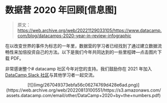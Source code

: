 # 数据营 2020 年回顾[信息图]

> 原文：<https://web.archive.org/web/20221129033105/https://www.datacamp.com/blog/datacamps-2020-year-in-review-infographic>

在以改变世界的事件为标志的一年里，数据营的学习者已经找到了通过建立数据流畅性来加倍投资自己的方法。以下是我们今年共同达到的一些里程碑—点击图片下载 PDF。

非常感谢整个# datacamp 社区今年对您的支持。我们鼓励你在 2021 年加入 [DataCamp Slack 社区](https://web.archive.org/web/20220813100551/https://support.datacamp.com/hc/en-us/articles/360001915993-The-DataCamp-Slack-Community-An-Overview)与其他学习者一起交流。

<center>[![](img/267049373ebfa56c06274769d428e6ad.png)](https://web.archive.org/web/20220813100551/https://s3.amazonaws.com/assets.datacamp.com/email/other/DataCamp+2020+by+the+numbers.pdf)</center>